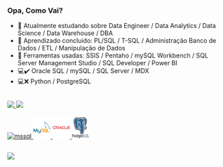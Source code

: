 ### Opa, Como Vai?

- 🔭 Atualmente estudando sobre Data Engineer / Data Analytics / Data Science / Data Warehouse / DBA
- 🌱 Aprendizado concluido: PL/SQL / T-SQL / Administração Banco de Dados / ETL / Manipulação de Dados 
- 🔧 Ferramentas usadas: SSIS / Pentaho / mySQL Workbench / SQL Server Management Studio / SQL Developer / Power BI
- 💻✔️ Oracle SQL / mySQL / SQL Server / MDX
- 💻❌ Python / PostgreSQL

##

  <div>
  <a href="https://github.com/henryjks">
  <img height="50%" src="https://github-readme-stats.vercel.app/api?username=henryjks&show_icons=true&theme=vision-friendly-dark&include_all_commits=true&count_private=true"/>
  <img height="40%" src="https://github-readme-stats.vercel.app/api/top-langs/?username=henryjks&layout=compact&langs_count=7&theme=vision-friendly-dark"/>
  </div>
  
  <div style="display: inline_block"><br>   
  <a href="https://www.microsoft.com/en-us/sql-server" target="_blank" rel="noreferrer"> <img src="https://www.svgrepo.com/show/303229/microsoft-sql-server-logo.svg"     alt="mssql" width="40" height="50"/> </a> <a href="https://www.mysql.com/" target="_blank" rel="noreferrer"> <img                   src="https://raw.githubusercontent.com/devicons/devicon/master/icons/mysql/mysql-original-wordmark.svg" alt="mysql" width="40" height="50"/> </a> <a      href="https://www.oracle.com/" target="_blank" rel="noreferrer"> <img src="https://raw.githubusercontent.com/devicons/devicon/master/icons/oracle/oracle-original.svg"  alt="oracle" width="40" height="50"/> </a> <a href="https://www.postgresql.org" target="_blank" rel="noreferrer"> <img  src="https://raw.githubusercontent.com/devicons/devicon/master/icons/postgresql/postgresql-original-wordmark.svg" alt="postgresql" width="40" height="50"/> </a> </p>
  </div>
  
  ##
  
  <div>
  <a href="https://www.linkedin.com/in/hjooji/" target="_blank"><img src="https://img.shields.io/badge/-LinkedIn-%230077B5?style=for-the-badge&logo=linkedin&logoColor=white" target="_blank"></a> 
 </div>

  
  

     
          
          
    
  
                                                
         

 
          
  


